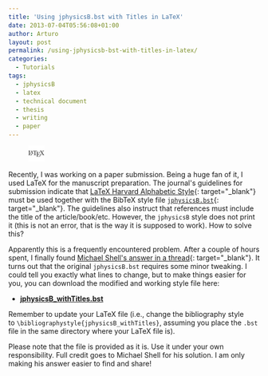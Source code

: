 ```yaml
---
title: 'Using jphysicsB.bst with Titles in LaTeX'
date: 2013-07-04T05:56:08+01:00
author: Arturo
layout: post
permalink: /using-jphysicsb-bst-with-titles-in-latex/
categories:
  - Tutorials
tags:
  - jphysicsB
  - latex
  - technical document
  - thesis
  - writing
  - paper
---
```

<figure class="alignleft">
	<img width="32" src="../multimedia/icons/latex.png"/>
</figure>

Recently, I was working on a paper submission. Being a huge fan of it, I used LaTeX for the manuscript preparation. The journal's guidelines for submission indicate that [LaTeX Harvard Alphabetic Style](http://www.ctan.org/tex-archive/macros/latex/contrib/harvard/){: target="_blank"} must be used together with the BibTeX style file [`jphysicsB.bst`](http://ctan.mackichan.com/macros/latex/contrib/harvard/jphysicsB.bst){: target="_blank"}. The guidelines also instruct that references must include the title of the article/book/etc. However, the `jphysicsB` style does not print it (this is not an error, that is the way it is supposed to work). How to solve this?

<!--more-->

Apparently this is a frequently encountered problem. After a couple of hours spent, I finally found [Michael Shell's answer in a thread](https://groups.google.com/d/msg/comp.text.tex/dbnqrDHEJso/xVC6r69FG0cJ){: target="_blank"}. It turns out that the original `jphysicsB.bst` requires some minor tweaking. I could tell you exactly what lines to change, but to make things easier for you, you can download the modified and working style file here:

* [**jphysicsB_withTitles.bst**](../multimedia/files/jphysicsB_withTitles.bst)


Remember to update your LaTeX file (i.e., change the bibliography style to `\bibliographystyle{jphysicsB_withTitles}`, assuming you place the `.bst` file in the same directory where your LaTeX file is).

Please note that the file is provided as it is. Use it under your own responsibility. Full credit goes to Michael Shell for his solution. I am only making his answer easier to find and share!
